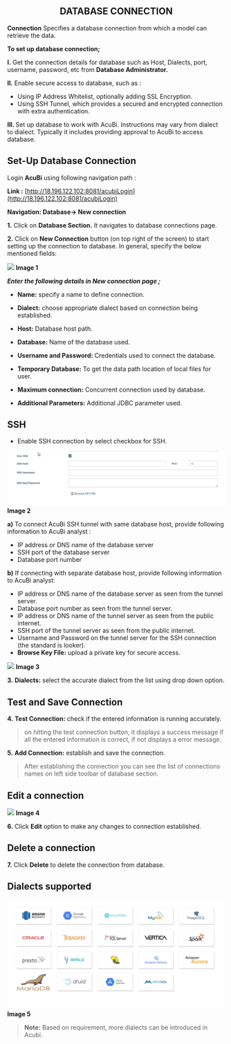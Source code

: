 


<center><h2>DATABASE CONNECTION</h2></center>

 <b>Connection</b> Specifies a database connection from which a model can retrieve the data.
   
 <b>To set up database connection;</b>
    
<b>I.</b>  Get the connection details for database such as Host, Dialects, port, username, password, etc from <b>Database Administrator.</b>

<b>II.</b> Enable secure access to database, such as :
  -  Using  IP Address Whitelist, optionally adding SSL Encryption.
  - Using SSH Tunnel, which provides a secured and encrypted connection with extra authentication.
  
<b> III. </b> Set up database to work with AcuBi. Instructions may vary from dialect to dialect. Typically it includes providing approval to AcuBi to access database.

 ## Set-Up Database Connection

 Login <b>AcuBi</b> using following navigation path :

<b>Link :</b>  [http://18.196.122.102:8081/acubiLogin](http://18.196.122.102:8081/acubiLogin)

<b>Navigation: Database→ New connection</b>

 <b>1.</b> Click on **Database Section.** It navigates to database connections page.

 **2.** Click on **New Connection** button  (on top right of the screen) to start setting up the connection to database. In general, specify the below mentioned fields:
  
 ![
](https://raw.githubusercontent.com/sv18042016/fp1/b9756e1483bd0d90240ab79291ca14627ae39368/images/New_version5/TD_Database_Connection_image1.png)
**Image 1**

***Enter the following details in New connection page ;***

-  **Name:** specify a name to define connection.
 
 - **Dialect:** choose appropriate dialect based on  connection being established. 
 
- **Host:**  Database host path.

- **Database:** Name of the database used.

- **Username and Password:** Credentials used to connect the database.

- **Temporary Database:**  To get the data path location of local files for user.

- **Maximum connection:** Concurrent connection used by  database.

- **Additional Parameters:** Additional JDBC parameter used.

## SSH 
- Enable SSH connection by select checkbox for SSH.

![enter image description here](https://raw.githubusercontent.com/sv18042016/fp1/ae5840d5f43f11702ee7a826f1a77aaed42ba463/images/New_version5/TD_Database_Connection_image4.png)
**Image 2**

**a)**  To connect AcuBi SSH tunnel with same database host, provide following information to AcuBi analyst :
 
  - IP address or DNS name of the database server
  - SSH port of the database server
  - Database port number
  
**b)** If connecting with separate database host, provide following information to AcuBi analyst:
  
  - IP address or DNS name of the database server as seen from the tunnel server.
  - Database port number as seen from the tunnel server.
  - IP address or DNS name of the tunnel server as seen from the public internet.
  - SSH port of the tunnel server as seen from the public internet.
  - Username and Password on the tunnel server for the SSH connection (the standard is looker).
  - **Browse Key File:** upload a private key for secure access.

  ![
](https://raw.githubusercontent.com/sv18042016/fp1/6098c6fb2f28bc21db1e3fe579d670fd7ff80452/images/New_version5/TD_Database_Connection_image2.png)
**Image 3**

**3.** **Dialects:** select the accurate dialect from the list using drop down option.

## Test and Save Connection

**4.** **Test Connection:** check if the entered information is running accurately.
> on hitting the test connection button, it displays a success message if all the entered information is correct, if not displays a error message. 

**5.** **Add Connection:** establish and save the connection.

>After establishing the connection you can see the list of connections names on left side toolbar of database section.

## Edit a connection

![
](https://raw.githubusercontent.com/sv18042016/fp1/bb8fa15c4665b7b50dbfaa9191605b04a70bfdf0/images/New_version5/TD_Database_Connection_image3.png)
**Image 4**

   **6.** Click **Edit** option to make any changes to connection established.
   
## Delete a connection

**7.** Click **Delete**  to delete the connection from database.


##  Dialects supported

![enter image description here](https://raw.githubusercontent.com/sv18042016/fp1/3bbaa9982fbbf193443bb882f359d2b1cf683390/images/dialects.png)	
**Image 5**

>**Note:** Based on requirement, more dialects can be introduced in Acubi.

<!--stackedit_data:
eyJoaXN0b3J5IjpbLTU3NDAxODQ3MSwtMTkyMTcxMzc5MSwtMT
g3ODg2OTIyMywtMTQ0NzU1MTU2NSwtOTQ0NTY1MDMwLDIxMTMy
OTA5NTksLTExOTAyNTExMTMsMzM2OTY1NjUzLC0xNTE3ODY3ND
QzLC00NjI1MjU3MDcsLTI5NjIxMTIwOCwxMzk4NTkwODM4LC0x
MzU0OTk1ODM2LDIwNTU3Mzc4MjcsLTE4OTY2OTYzODMsMTA2MT
Q5NzcsMTIwOTkzNTE1MSwyMDMyODA5NTQzLDIxMTY0MTU2NTgs
MTk4NzU5NTMwMF19
-->